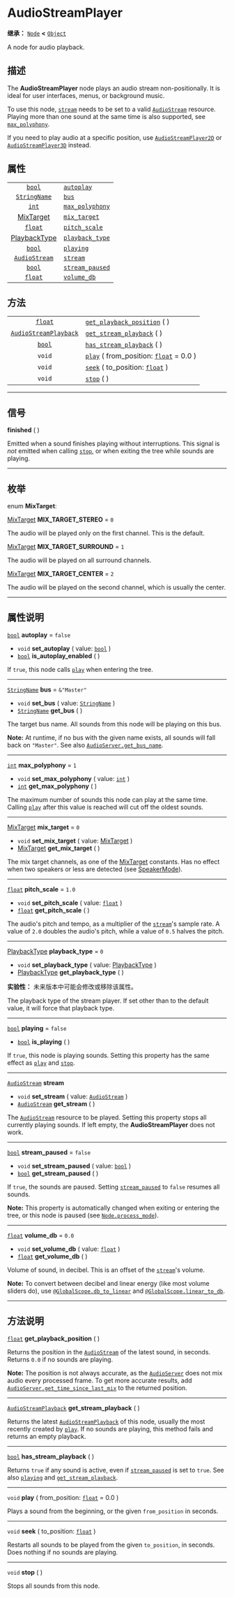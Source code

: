 <!-- ⚠ 请勿编辑本文件 ⚠ -->
<!-- 本文档使用脚本从 WeDot 引擎源码仓库生成。 -->
<!-- 生成脚本：https://github.com/WeDot-Engine/WeDot/tree/4.3/doc/tools/make_md.py； -->
<!-- 原文件：https://github.com/WeDot-Engine/WeDot/tree/4.3/doc/classes/AudioStreamPlayer.xml。 -->

<div id="_class_audiostreamplayer"></div>

# AudioStreamPlayer

**继承：** [`Node`](class_node.md) **<** [`Object`](class_object.md)

A node for audio playback.

## 描述

The **AudioStreamPlayer** node plays an audio stream non-positionally. It is ideal for user interfaces, menus, or background music.

To use this node, [`stream`](#class_audiostreamplayer_property_stream) needs to be set to a valid [`AudioStream`](class_audiostream.md) resource. Playing more than one sound at the same time is also supported, see [`max_polyphony`](#class_audiostreamplayer_property_max_polyphony).

If you need to play audio at a specific position, use [`AudioStreamPlayer2D`](class_audiostreamplayer2d.md) or [`AudioStreamPlayer3D`](class_audiostreamplayer3d.md) instead.

## 属性

|||
|:-:|:--|
| [`bool`](class_bool.md)                        | [`autoplay`](#class_audiostreamplayer_property_autoplay)           | ``false``     |
| [`StringName`](class_stringname.md)            | [`bus`](#class_audiostreamplayer_property_bus)                     | ``&"Master"`` |
| [`int`](class_int.md)                          | [`max_polyphony`](#class_audiostreamplayer_property_max_polyphony) | ``1``         |
| [MixTarget](#enum_audiostreamplayer_mixtarget) | [`mix_target`](#class_audiostreamplayer_property_mix_target)       | ``0``         |
| [`float`](class_float.md)                      | [`pitch_scale`](#class_audiostreamplayer_property_pitch_scale)     | ``1.0``       |
| [PlaybackType](#enum_audioserver_playbacktype) | [`playback_type`](#class_audiostreamplayer_property_playback_type) | ``0``         |
| [`bool`](class_bool.md)                        | [`playing`](#class_audiostreamplayer_property_playing)             | ``false``     |
| [`AudioStream`](class_audiostream.md)          | [`stream`](#class_audiostreamplayer_property_stream)               |               |
| [`bool`](class_bool.md)                        | [`stream_paused`](#class_audiostreamplayer_property_stream_paused) | ``false``     |
| [`float`](class_float.md)                      | [`volume_db`](#class_audiostreamplayer_property_volume_db)         | ``0.0``       |

## 方法

|||
|:-:|:--|
| [`float`](class_float.md)                             | [`get_playback_position`](class_audiostreamplayermd#class_audiostreamplayer_method_get_playback_position) ( )              |
| [`AudioStreamPlayback`](class_audiostreamplayback.md) | [`get_stream_playback`](class_audiostreamplayermd#class_audiostreamplayer_method_get_stream_playback) ( )                  |
| [`bool`](class_bool.md)                               | [`has_stream_playback`](class_audiostreamplayermd#class_audiostreamplayer_method_has_stream_playback) ( )                  |
| `void`                                                | [`play`](class_audiostreamplayermd#class_audiostreamplayer_method_play) ( from_position: [`float`](class_float.md) = 0.0 ) |
| `void`                                                | [`seek`](class_audiostreamplayermd#class_audiostreamplayer_method_seek) ( to_position: [`float`](class_float.md) )         |
| `void`                                                | [`stop`](class_audiostreamplayermd#class_audiostreamplayer_method_stop) ( )                                                |

<!-- rst-class:: classref-section-separator -->

---

## 信号

<div id="_class_class_audiostreamplayer_signal_finished"></div>

**finished** ( ) <div id="class_audiostreamplayer_signal_finished"></div>

Emitted when a sound finishes playing without interruptions. This signal is *not* emitted when calling [`stop`](#class_audiostreamplayer_method_stop), or when exiting the tree while sounds are playing.

<!-- rst-class:: classref-section-separator -->

---

## 枚举

<div id="_class_enum_audiostreamplayer_mixtarget"></div>

enum **MixTarget**: <div id="enum_audiostreamplayer_mixtarget"></div>

<div id="_class_audiostreamplayer_constant_mix_target_stereo"></div>

[MixTarget](#enum_audiostreamplayer_mixtarget) **MIX_TARGET_STEREO** = ``0``

The audio will be played only on the first channel. This is the default.

<div id="_class_audiostreamplayer_constant_mix_target_surround"></div>

[MixTarget](#enum_audiostreamplayer_mixtarget) **MIX_TARGET_SURROUND** = ``1``

The audio will be played on all surround channels.

<div id="_class_audiostreamplayer_constant_mix_target_center"></div>

[MixTarget](#enum_audiostreamplayer_mixtarget) **MIX_TARGET_CENTER** = ``2``

The audio will be played on the second channel, which is usually the center.

<!-- rst-class:: classref-section-separator -->

---

## 属性说明

<div id="_class_audiostreamplayer_property_autoplay"></div>

[`bool`](class_bool.md) **autoplay** = ``false`` <div id="class_audiostreamplayer_property_autoplay"></div>

- `void` **set_autoplay** ( value: [`bool`](class_bool.md) )
- [`bool`](class_bool.md) **is_autoplay_enabled** ( )

If `true`, this node calls [`play`](#class_audiostreamplayer_method_play) when entering the tree.

<!-- rst-class:: classref-item-separator -->

---

<div id="_class_audiostreamplayer_property_bus"></div>

[`StringName`](class_stringname.md) **bus** = ``&"Master"`` <div id="class_audiostreamplayer_property_bus"></div>

- `void` **set_bus** ( value: [`StringName`](class_stringname.md) )
- [`StringName`](class_stringname.md) **get_bus** ( )

The target bus name. All sounds from this node will be playing on this bus.

 **Note:** At runtime, if no bus with the given name exists, all sounds will fall back on `"Master"`. See also [`AudioServer.get_bus_name`](#class_audioserver_method_get_bus_name).

<!-- rst-class:: classref-item-separator -->

---

<div id="_class_audiostreamplayer_property_max_polyphony"></div>

[`int`](class_int.md) **max_polyphony** = ``1`` <div id="class_audiostreamplayer_property_max_polyphony"></div>

- `void` **set_max_polyphony** ( value: [`int`](class_int.md) )
- [`int`](class_int.md) **get_max_polyphony** ( )

The maximum number of sounds this node can play at the same time. Calling [`play`](#class_audiostreamplayer_method_play) after this value is reached will cut off the oldest sounds.

<!-- rst-class:: classref-item-separator -->

---

<div id="_class_audiostreamplayer_property_mix_target"></div>

[MixTarget](#enum_audiostreamplayer_mixtarget) **mix_target** = ``0`` <div id="class_audiostreamplayer_property_mix_target"></div>

- `void` **set_mix_target** ( value: [MixTarget](#enum_audiostreamplayer_mixtarget) )
- [MixTarget](#enum_audiostreamplayer_mixtarget) **get_mix_target** ( )

The mix target channels, as one of the [MixTarget](#enum_audiostreamplayer_mixtarget) constants. Has no effect when two speakers or less are detected (see [SpeakerMode](#enum_audioserver_speakermode)).

<!-- rst-class:: classref-item-separator -->

---

<div id="_class_audiostreamplayer_property_pitch_scale"></div>

[`float`](class_float.md) **pitch_scale** = ``1.0`` <div id="class_audiostreamplayer_property_pitch_scale"></div>

- `void` **set_pitch_scale** ( value: [`float`](class_float.md) )
- [`float`](class_float.md) **get_pitch_scale** ( )

The audio's pitch and tempo, as a multiplier of the [`stream`](#class_audiostreamplayer_property_stream)'s sample rate. A value of `2.0` doubles the audio's pitch, while a value of `0.5` halves the pitch.

<!-- rst-class:: classref-item-separator -->

---

<div id="_class_audiostreamplayer_property_playback_type"></div>

[PlaybackType](#enum_audioserver_playbacktype) **playback_type** = ``0`` <div id="class_audiostreamplayer_property_playback_type"></div>

- `void` **set_playback_type** ( value: [PlaybackType](#enum_audioserver_playbacktype) )
- [PlaybackType](#enum_audioserver_playbacktype) **get_playback_type** ( )

**实验性：** 未来版本中可能会修改或移除该属性。

The playback type of the stream player. If set other than to the default value, it will force that playback type.

<!-- rst-class:: classref-item-separator -->

---

<div id="_class_audiostreamplayer_property_playing"></div>

[`bool`](class_bool.md) **playing** = ``false`` <div id="class_audiostreamplayer_property_playing"></div>

- [`bool`](class_bool.md) **is_playing** ( )

If `true`, this node is playing sounds. Setting this property has the same effect as [`play`](#class_audiostreamplayer_method_play) and [`stop`](#class_audiostreamplayer_method_stop).

<!-- rst-class:: classref-item-separator -->

---

<div id="_class_audiostreamplayer_property_stream"></div>

[`AudioStream`](class_audiostream.md) **stream** <div id="class_audiostreamplayer_property_stream"></div>

- `void` **set_stream** ( value: [`AudioStream`](class_audiostream.md) )
- [`AudioStream`](class_audiostream.md) **get_stream** ( )

The [`AudioStream`](class_audiostream.md) resource to be played. Setting this property stops all currently playing sounds. If left empty, the **AudioStreamPlayer** does not work.

<!-- rst-class:: classref-item-separator -->

---

<div id="_class_audiostreamplayer_property_stream_paused"></div>

[`bool`](class_bool.md) **stream_paused** = ``false`` <div id="class_audiostreamplayer_property_stream_paused"></div>

- `void` **set_stream_paused** ( value: [`bool`](class_bool.md) )
- [`bool`](class_bool.md) **get_stream_paused** ( )

If `true`, the sounds are paused. Setting [`stream_paused`](#class_audiostreamplayer_property_stream_paused) to `false` resumes all sounds.

 **Note:** This property is automatically changed when exiting or entering the tree, or this node is paused (see [`Node.process_mode`](#class_node_property_process_mode)).

<!-- rst-class:: classref-item-separator -->

---

<div id="_class_audiostreamplayer_property_volume_db"></div>

[`float`](class_float.md) **volume_db** = ``0.0`` <div id="class_audiostreamplayer_property_volume_db"></div>

- `void` **set_volume_db** ( value: [`float`](class_float.md) )
- [`float`](class_float.md) **get_volume_db** ( )

Volume of sound, in decibel. This is an offset of the [`stream`](#class_audiostreamplayer_property_stream)'s volume.

 **Note:** To convert between decibel and linear energy (like most volume sliders do), use [`@GlobalScope.db_to_linear`](#class_@globalscope_method_db_to_linear) and [`@GlobalScope.linear_to_db`](#class_@globalscope_method_linear_to_db).

<!-- rst-class:: classref-section-separator -->

---

## 方法说明

<div id="_class_audiostreamplayer_method_get_playback_position"></div>

[`float`](class_float.md) **get_playback_position** ( )<div id="class_audiostreamplayer_method_get_playback_position"></div>

Returns the position in the [`AudioStream`](class_audiostream.md) of the latest sound, in seconds. Returns `0.0` if no sounds are playing.

 **Note:** The position is not always accurate, as the [`AudioServer`](class_audioserver.md) does not mix audio every processed frame. To get more accurate results, add [`AudioServer.get_time_since_last_mix`](#class_audioserver_method_get_time_since_last_mix) to the returned position.

<!-- rst-class:: classref-item-separator -->

---

<div id="_class_audiostreamplayer_method_get_stream_playback"></div>

[`AudioStreamPlayback`](class_audiostreamplayback.md) **get_stream_playback** ( )<div id="class_audiostreamplayer_method_get_stream_playback"></div>

Returns the latest [`AudioStreamPlayback`](class_audiostreamplayback.md) of this node, usually the most recently created by [`play`](#class_audiostreamplayer_method_play). If no sounds are playing, this method fails and returns an empty playback.

<!-- rst-class:: classref-item-separator -->

---

<div id="_class_audiostreamplayer_method_has_stream_playback"></div>

[`bool`](class_bool.md) **has_stream_playback** ( )<div id="class_audiostreamplayer_method_has_stream_playback"></div>

Returns `true` if any sound is active, even if [`stream_paused`](#class_audiostreamplayer_property_stream_paused) is set to `true`. See also [`playing`](#class_audiostreamplayer_property_playing) and [`get_stream_playback`](#class_audiostreamplayer_method_get_stream_playback).

<!-- rst-class:: classref-item-separator -->

---

<div id="_class_audiostreamplayer_method_play"></div>

`void` **play** ( from_position: [`float`](class_float.md) = 0.0 )<div id="class_audiostreamplayer_method_play"></div>

Plays a sound from the beginning, or the given `from_position` in seconds.

<!-- rst-class:: classref-item-separator -->

---

<div id="_class_audiostreamplayer_method_seek"></div>

`void` **seek** ( to_position: [`float`](class_float.md) )<div id="class_audiostreamplayer_method_seek"></div>

Restarts all sounds to be played from the given `to_position`, in seconds. Does nothing if no sounds are playing.

<!-- rst-class:: classref-item-separator -->

---

<div id="_class_audiostreamplayer_method_stop"></div>

`void` **stop** ( )<div id="class_audiostreamplayer_method_stop"></div>

Stops all sounds from this node.

[^virtual]: 本方法通常需要用户覆盖才能生效。
[^const]: 本方法无副作用，不会修改该实例的任何成员变量。
[^vararg]: 本方法除了能接受在此处描述的参数外，还能够继续接受任意数量的参数。
[^constructor]: 本方法用于构造某个类型。
[^static]: 调用本方法无需实例，可直接使用类名进行调用。
[^operator]: 本方法描述的是使用本类型作为左操作数的有效运算符。
[^bitfield]: 这个值是由下列位标志构成位掩码的整数。
[^void]: 无返回值。
